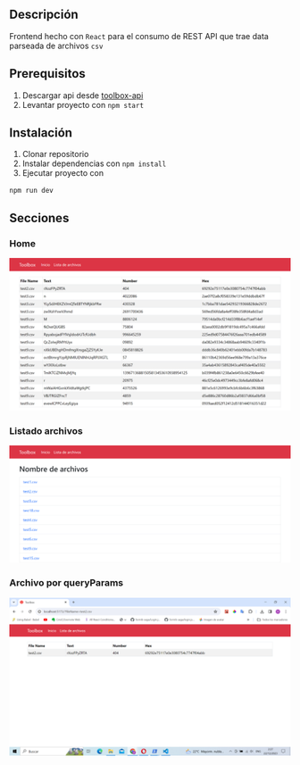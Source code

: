 ## Descripción

Frontend hecho con `React` para el consumo de REST API que trae data parseada de archivos `csv`

## Prerequisitos

1. Descargar api desde [toolbox-api](https://github.com/wilmer2/tookbox-api)
2. Levantar proyecto con `npm start `

## Instalación

1. Clonar repositorio
2. Instalar dependencias con `npm install`
3. Ejecutar proyecto con

```
npm run dev
```

## Secciones

### Home

![Alt text](<localhost_5173_ (3).png>)

### Listado archivos

![Alt text](<localhost_5173_ (4).png>)

### Archivo por queryParams

![Alt text](image.png)
